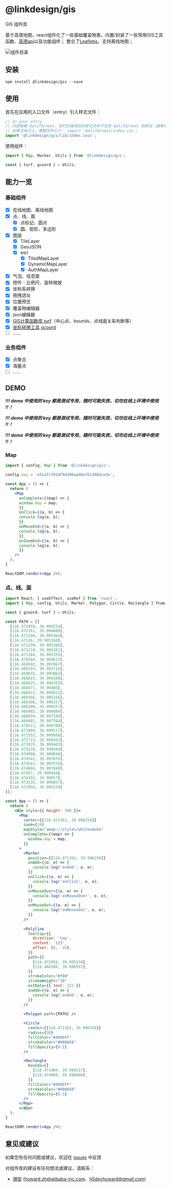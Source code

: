 # @linkdesign/gis

GIS 组件库

基于高德地图，react组件化了一些基础覆盖物类，内置/封装了一些常用GIS工具函数、[高德api](https://lbs.amap.com/api/javascript-api-v2/summary)以及功能组件；
整合了[Leafletjs](https://leafletjs.com/)，支持离线地图；

![组件目录](https://intranetproxy.alipay.com/skylark/lark/0/2022/png/111014/1645414841083-07112e03-a004-496b-9d85-9f0d74ecca66.png) 

## 安装

```shell
npm install @linkdesign/gis --save
```

## 使用

首先在应用的入口文件（entry）引入样式文件：

```js
// In your entry
// 内部依赖 @alifd/next，但打包编译后的样式文件不包含 @alifd/next 的样式（避免样式覆盖导致的诸多问题）
// 如果没有引入，需要另外引入： import '@alifd/next/index.css';
import '@linkdesign/gis/lib/index.less';
```

使用组件：

```js
import { Map, Marker, Utils } from '@linkdesign/gis';

const { turf, gcoord } = Utils;
```

## 能力一览
### 基础组件
- [x] 在线地图、离线地图
- [x]  点、线、面
	- [x] 点标记、圆点
	- [x] 圆、矩形、多边形 
- [x] 图层
	- [x] TileLayer
	- [x] GeoJSON
	- [x] esri
		- [x] TiledMapLayer
		- [x] DynamicMapLayer
		- [x] AuthMapLayer
- [x] 气泡、信息窗
- [x] 控件：比例尺、旋转缩放
- [x] 坐标系转换
- [x] 拖拽选址
- [x] 位置预览
- [x] 覆盖物编辑器
- [x] json编辑器
- [x] [GIS计算函数库 turf](https://turfjs.org/)（中心点、bounds、点线面关系判断等）
- [x] [坐标转换工具 gcoord](https://www.npmjs.com/package/gcoord)
- [ ] ......

### 业务组件
- [x] 点聚合
- [x] 海量点
- [ ] ......

## DEMO

_**!!! demo 中使用的 key 都是测试专用，随时可能失效，切勿在线上环境中使用 !!！**_

_**!!! demo 中使用的 key 都是测试专用，随时可能失效，切勿在线上环境中使用 !!！**_

_**!!! demo 中使用的 key 都是测试专用，随时可能失效，切勿在线上环境中使用 !!！**_

### Map

```jsx
import { config, Map } from '@linkdesign/gis';

config.key = 'e51afcf01df9d306ad46e7614964ce3e';

const App = () => {
  return (
    <Map
      onComplete={(map) => {
      window.map = map;
      }}
      onClick={(a, b) => {
      console.log(a, b);
      }}
      onMoveEnd={(a, b) => {
      console.log(a, b);
      }}
      onZoomEnd={(a, b) => {
      console.log(a, b);
      }}
    />
  );
}

ReactDOM.render(<App />);
```

### 点、线、面

```jsx
import React, { useEffect, useRef } from 'react';
import { Map, config, Utils, Marker, Polygon, Circle, Rectangle } from '@linkdesign/gis';

const { gcoord, turf } = Utils;

const PATH = [[
  [116.472958, 39.995534],
  [116.472161, 39.994808],
  [116.471294, 39.995364],
  [116.47126, 39.995384],
  [116.471239, 39.995388],
  [116.471218, 39.995381],
  [116.471184, 39.995355],
  [116.470344, 39.994622],
  [116.469502, 39.993967],
  [116.469193, 39.993716],
  [116.469032, 39.993863],
  [116.468815, 39.994108],
  [116.468625, 39.994355],
  [116.468471, 39.99466],
  [116.468421, 39.994811],
  [116.468366, 39.995156],
  [116.468306, 39.996157],
  [116.468308, 39.996557],
  [116.468483, 39.996884],
  [116.468834, 39.997188],
  [116.469481, 39.997764],
  [116.470511, 39.998708],
  [116.471404, 39.999517],
  [116.471553, 39.999568],
  [116.471713, 39.999563],
  [116.471929, 39.999463],
  [116.473228, 39.998584],
  [116.474008, 39.998046],
  [116.474541, 39.997674],
  [116.474541, 39.997576],
  [116.474604, 39.997049],
  [116.47457, 39.996944],
  [116.474103, 39.99657],
  [116.473535, 39.996057],
  [116.472958, 39.995534]
]];

const App = () => {
  return (
    <div style={{ height: 500 }}>
      <Map
        center={[116.471361, 39.996256]}
        zoom={16}
        mapStyle="amap://styles/whitesmoke"
        onComplete={(map) => {
          window.map = map;
        }}
      >
        <Marker
          position={[116.471361, 39.996256]}
          onAdd={(o, e) => {
            console.log('onAdd', o, e);
          }}
          onClick={(o, e) => {
            console.log('onClick', o, e);
          }}
          onMouseOver={(o, e) => {
            console.log('onMouseOver', o, e);
          }}
          onMouseOut={(o, e) => {
            console.log('onMouseOut', o, e);
          }}
        />
      
        <Polyline
          tooltip={{
            direction: 'top',
            content: '123',
            offset: [0, -10],
          }}
          path={[
            [116.472958, 39.995534],
            [116.468308, 39.996557],
          ]}
          strokeColor="#f00"
          strokeWeight="10"
          extData={{ text: 222 }}
          onAdd={(o, e) => {
            console.log('onAdd', o, e);
          }}
        />
    
        <Polygon path={PATH} />

        <Circle
          center={[116.471361, 39.996256]}
          radius={50}
          fillColor="#409EFF"
          strokeColor="#000A58"
          fillOpacity={0.5}
        />

        <Rectangle
          bounds={[
            [116.471404, 39.999517],
            [116.474008, 39.998046],
          ]}
          fillColor="#409EFF"
          strokeColor="#000A58"
          fillOpacity={0.5}
        />
      </Map>
	  </div>
  );
}

ReactDOM.render(<App />);
```

## 意见或建议

如果您有任何问题或建议，欢迎在 [issues](https://github.com/H5DevHoward/@linkdesign/gis/issues) 中反馈

对组件库的建设有任何想法或建议，请联系：

- [翊安](dingtalk://dingtalkclient/action/sendmsg?spm=a2o8d.corp_prod_issue_list.0.0.6a88718cyxurWU&dingtalk_id=vtyx2bd) (howard.zh@alibaba-inc.com、h5devhoward@gmail.com)

